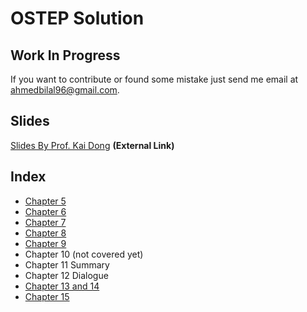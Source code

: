 # OSTEP Solution
## Work In Progress
If you want to contribute or found some mistake just send me email at [ahmedbilal96@gmail.com](mailto:ahmedbilal96@gmail.com).


## Slides

[Slides By Prof. Kai Dong](http://cscwd2006.seu.edu.cn/PersonalPage/dk/courses.htm)
**(External Link)**

## Index

* [Chapter 5](https://github.com/ahmedbilal/OSTEP-Solution/tree/master/Chapter%205)
* [Chapter 6](https://github.com/ahmedbilal/OSTEP-Solution/tree/master/Chapter%206)
* [Chapter 7](https://github.com/ahmedbilal/OSTEP-Solution/tree/master/Chapter%207)
* [Chapter 8](https://github.com/ahmedbilal/OSTEP-Solution/tree/master/Chapter%208)
* [Chapter 9](https://github.com/ahmedbilal/OSTEP-Solution/tree/master/Chapter%209)
* Chapter 10 (not covered yet)
* Chapter 11 Summary
* Chapter 12 Dialogue
* [Chapter 13 and 14](https://github.com/ahmedbilal/OSTEP-Solution/tree/master/Chapter%2013_14)
* [Chapter 15](https://github.com/ahmedbilal/OSTEP-Solution/tree/master/Chapter%2015)
